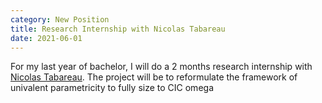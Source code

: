 ```yaml
---
category: New Position
title: Research Internship with Nicolas Tabareau
date: 2021-06-01
---
```


For my last year of bachelor, I will do
a 2 months research internship with [Nicolas Tabareau](https://tabareau.fr/).
The project will be to reformulate the framework of univalent parametricity
to fully size to CIC omega
